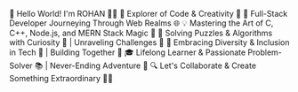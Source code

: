 👋 Hello World! I'm ROHAN 👨‍💻
🌟 Explorer of Code & Creativity 🚀
🎯 Full-Stack Developer Journeying Through Web Realms 🌐
💡 Mastering the Art of C, C++, Node.js, and MERN Stack Magic 🎩
🧠 Solving Puzzles & Algorithms with Curiosity 🧩 | Unraveling Challenges 🌟
🌈 Embracing Diversity & Inclusion in Tech 🌈 | Building Together 🤝
🎓 Lifelong Learner & Passionate Problem-Solver 📚 | Never-Ending Adventure 🚀
🔍 Let's Collaborate & Create Something Extraordinary 🌟✨

